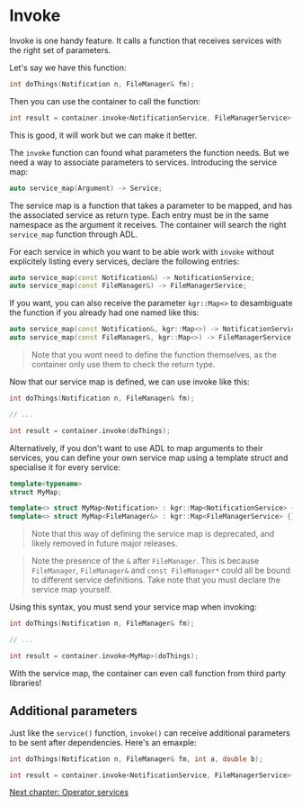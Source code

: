 Invoke
======

Invoke is one handy feature. It calls a function that receives services with the right set of parameters.

Let's say we have this function:

```c++
int doThings(Notification n, FileManager& fm);
```
    
Then you can use the container to call the function:

```c++
int result = container.invoke<NotificationService, FileManagerService>(doThings);
```

This is good, it will work but we can make it better.

The `invoke` function can found what parameters the function needs.
But we need a way to associate parameters to services. Introducing the service map:

```c++
auto service_map(Argument) -> Service;
```
    
The service map is a function that takes a parameter to be mapped, and has the associated service as return type.
Each entry must be in the same namespace as the argument it receives. The container will search the right `service_map` function through ADL.

For each service in which you want to be able work with `invoke` without explicitely listing every services, declare the following entries:

```c++
auto service_map(const Notification&) -> NotificationService;
auto service_map(const FileManager&) -> FileManagerService;
```

If you want, you can also receive the parameter `kgr::Map<>` to desambiguate the function if you already had one named like this:

```c++
auto service_map(const Notification&, kgr::Map<>) -> NotificationService;
auto service_map(const FileManager&, kgr::Map<>) -> FileManagerService;
```

> Note that you wont need to define the function themselves, as the container only use them to check the return type.

Now that our service map is defined, we can use invoke like this:

```c++
int doThings(Notification n, FileManager& fm);

// ...

int result = container.invoke(doThings);
```

Alternatively, if you don't want to use ADL to map arguments to their services, you can define your own service map using a template struct and specialise it for every service:

```c++
template<typename>
struct MyMap;

template<> struct MyMap<Notification> : kgr::Map<NotificationService> {};
template<> struct MyMap<FileManager&> : kgr::Map<FileManagerService> {};
```

> Note that this way of defining the service map is deprecated, and likely removed in future major releases.

> Note the presence of the `&` after `FileManager`. This is because `FileManager`, `FileManager&` and `const FileManager*` could all be bound to different service definitions.
> Take note that you must declare the service map yourself.

Using this syntax, you must send your service map when invoking:

```c++
int doThings(Notification n, FileManager& fm);

// ...

int result = container.invoke<MyMap>(doThings);
```
    
With the service map, the container can even call function from third party libraries!

## Additional parameters

Just like the `service()` function, `invoke()` can receive additional parameters to be sent after dependencies.
Here's an emaxple:

```c++
int doThings(Notification n, FileManager& fm, int a, double b);

int result = container.invoke<NotificationService, FileManagerService>(doThings, 7, 8.9);
```

[Next chapter: Operator services](section5_operator.md)
